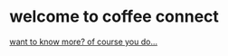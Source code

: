 # welcome to coffee connect #
[want to know more? of course you do...](https://spark.adobe.com/video/E3bDuNy0Pdthc)
